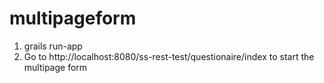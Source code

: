 # multipageform

1. grails run-app
2. Go to http://localhost:8080/ss-rest-test/questionaire/index to start the multipage form

